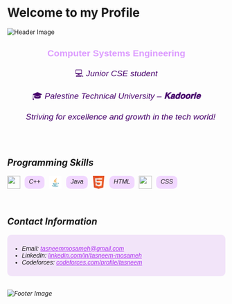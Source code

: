 # Welcome to my Profile

![Header Image](https://capsule-render.vercel.app/api?type=waving&color=e1c3f3&height=300&section=header&text=Hi,%20It's%20Tasneem%20Mosameh!%20%F0%9F%8D%80&fontSize=45&colorA=f2e4f9&colorB=f2e4f9&width=1000&fontColor=ffffff)
   
<div align="center">
    <h2 style="font-family: 'Poppins', sans-serif; color:#dd9dff;">Computer Systems Engineering</h2>
    <p style="font-family: 'Poppins', sans-serif; font-size: 1.2rem; color: #48036d;">💻<i> Junior CSE student</i></p>
    <p style="font-family: 'Poppins', sans-serif; font-size: 1.2rem; color: #48036d;">🎓<i> Palestine Technical University – <strong>𝐊𝐚𝐝𝐨𝐨𝐫𝐢𝐞</strong><i/></p>
    <p style="font-family: 'Poppins', sans-serif; font-size: 1.2rem; color: #48036d;">🌱 <i>Striving for excellence and growth in the tech world!</i></p>
</div><br><br>

## Programming Skills
<div style="display: flex; flex-wrap: wrap; gap: 10px;">
    <img src="https://upload.wikimedia.org/wikipedia/commons/1/18/ISO_C%2B%2B_Logo.svg" width="30px" height="30px"> <span style="background-color:#f1d7ff; padding: 5px 10px; border-radius: 10px; font-family: 'Poppins', sans-serif;">C++ </span>
    <img src="java-logo.png" width="30px" height="30px"> <span style="background-color:#f1d7ff; padding: 5px 10px; border-radius: 10px; font-family: 'Poppins', sans-serif;">Java   </span>
    <img src="ddddd.png" width="30px" height="30px"> <span style="background-color:#f1d7ff; padding: 5px 10px; border-radius: 10px; font-family: 'Poppins', sans-serif;">HTML  </span>
    <img src="https://upload.wikimedia.org/wikipedia/commons/6/62/CSS3_logo.svg" width="30px" height="30px"> <span style="background-color:#f1d7ff; padding: 5px 10px; border-radius: 10px; font-family: 'Poppins', sans-serif;">CSS 
  </span>
</div><br><br>

## Contact Information
<div style="background-color: #f2e4f9; padding: 10px; border-radius: 10px;">
    <ul>
        <li style="font-family: 'Poppins', sans-serif;"><i>Email:</i> <a href="mailto:tasneemmosameh@gmail.com" style="color: #af36f1;">tasneemmosameh@gmail.com</a></li>
        <li style="font-family: 'Poppins', sans-serif;"><i>LinkedIn:</i> <a href="https://www.linkedin.com/in/tasneem-mosameh-6b8702323/" style="color: #af36f1;">linkedin.com/in/tasneem-mosameh</a></li>
        <li style="font-family: 'Poppins', sans-serif;"><i>Codeforces:</i> <a href="https://codeforces.com/profile/mewaw88" style="color: #af36f1;">codeforces.com/profile/tasneem</a></li>
    </ul>
</div><br>

![Footer Image](https://capsule-render.vercel.app/api?type=waving&color=e1c3f3&height=150&section=footer&text=Stay%20Curious%20%F0%9F%91%8B&fontSize=30&colorA=f2e4f9&colorB=f2e4f9&width=1000&fontColor=ffffff)


